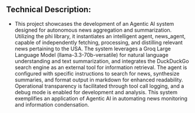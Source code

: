 ## Technical Description:
* This project showcases the development of an Agentic AI system designed for autonomous news aggregation and summarization.  Utilizing the phi library, it instantiates an intelligent agent, news_agent, capable of independently fetching, processing, and distilling relevant news pertaining to the USA. The system leverages a Groq Large Language Model (llama-3.3-70b-versatile) for natural language understanding and text summarization, and integrates the DuckDuckGo search engine as an external tool for information retrieval. The agent is configured with specific instructions to search for news, synthesize summaries, and format output in markdown for enhanced readability. Operational transparency is facilitated through tool call logging, and a debug mode is enabled for development and analysis. This system exemplifies an application of Agentic AI in automating news monitoring and information condensation.

